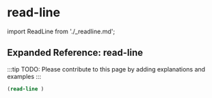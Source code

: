 # read-line

import ReadLine from './_readline.md';

<ReadLine />

## Expanded Reference: read-line

:::tip
TODO: Please contribute to this page by adding explanations and examples
:::

```lisp
(read-line )
```

